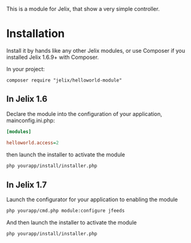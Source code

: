 This is a module for Jelix, that show a very simple controller.


Installation
============

Install it by hands like any other Jelix modules, or use Composer if you installed
Jelix 1.6.9+ with Composer.

In your project:

```
composer require "jelix/helloworld-module"
```


In Jelix 1.6
------------


Declare the module into the configuration of your application, mainconfig.ini.php:

```ini
[modules]

helloworld.access=2
```

then launch the installer to activate the module

```bash
php yourapp/install/installer.php
```

In Jelix 1.7
------------

Launch the configurator for your application to enabling the module

```bash
php yourapp/cmd.php module:configure jfeeds
```

And then launch the installer to activate the module

```bash
php yourapp/install/installer.php
```
